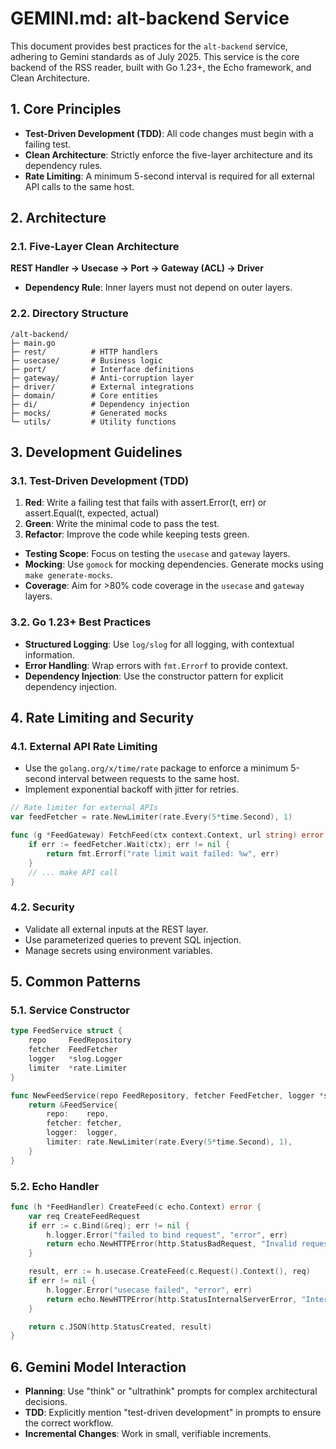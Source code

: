 # GEMINI.md: alt-backend Service

This document provides best practices for the `alt-backend` service, adhering to Gemini standards as of July 2025. This service is the core backend of the RSS reader, built with Go 1.23+, the Echo framework, and Clean Architecture.

## 1. Core Principles

*   **Test-Driven Development (TDD)**: All code changes must begin with a failing test.
*   **Clean Architecture**: Strictly enforce the five-layer architecture and its dependency rules.
*   **Rate Limiting**: A minimum 5-second interval is required for all external API calls to the same host.

## 2. Architecture

### 2.1. Five-Layer Clean Architecture

**REST Handler → Usecase → Port → Gateway (ACL) → Driver**

*   **Dependency Rule**: Inner layers must not depend on outer layers.

### 2.2. Directory Structure

```
/alt-backend/
├─ main.go
├─ rest/          # HTTP handlers
├─ usecase/       # Business logic
├─ port/          # Interface definitions
├─ gateway/       # Anti-corruption layer
├─ driver/        # External integrations
├─ domain/        # Core entities
├─ di/            # Dependency injection
├─ mocks/         # Generated mocks
└─ utils/         # Utility functions
```

## 3. Development Guidelines

### 3.1. Test-Driven Development (TDD)

1.  **Red**: Write a failing test that fails with assert.Error(t, err) or assert.Equal(t, expected, actual)
2.  **Green**: Write the minimal code to pass the test.
3.  **Refactor**: Improve the code while keeping tests green.

*   **Testing Scope**: Focus on testing the `usecase` and `gateway` layers.
*   **Mocking**: Use `gomock` for mocking dependencies. Generate mocks using `make generate-mocks`.
*   **Coverage**: Aim for >80% code coverage in the `usecase` and `gateway` layers.

### 3.2. Go 1.23+ Best Practices

*   **Structured Logging**: Use `log/slog` for all logging, with contextual information.
*   **Error Handling**: Wrap errors with `fmt.Errorf` to provide context.
*   **Dependency Injection**: Use the constructor pattern for explicit dependency injection.

## 4. Rate Limiting and Security

### 4.1. External API Rate Limiting

*   Use the `golang.org/x/time/rate` package to enforce a minimum 5-second interval between requests to the same host.
*   Implement exponential backoff with jitter for retries.

```go
// Rate limiter for external APIs
var feedFetcher = rate.NewLimiter(rate.Every(5*time.Second), 1)

func (g *FeedGateway) FetchFeed(ctx context.Context, url string) error {
    if err := feedFetcher.Wait(ctx); err != nil {
        return fmt.Errorf("rate limit wait failed: %w", err)
    }
    // ... make API call
}
```

### 4.2. Security

*   Validate all external inputs at the REST layer.
*   Use parameterized queries to prevent SQL injection.
*   Manage secrets using environment variables.

## 5. Common Patterns

### 5.1. Service Constructor

```go
type FeedService struct {
    repo     FeedRepository
    fetcher  FeedFetcher
    logger   *slog.Logger
    limiter  *rate.Limiter
}

func NewFeedService(repo FeedRepository, fetcher FeedFetcher, logger *slog.Logger) *FeedService {
    return &FeedService{
        repo:    repo,
        fetcher: fetcher,
        logger:  logger,
        limiter: rate.NewLimiter(rate.Every(5*time.Second), 1),
    }
}
```

### 5.2. Echo Handler

```go
func (h *FeedHandler) CreateFeed(c echo.Context) error {
    var req CreateFeedRequest
    if err := c.Bind(&req); err != nil {
        h.logger.Error("failed to bind request", "error", err)
        return echo.NewHTTPError(http.StatusBadRequest, "Invalid request format")
    }

    result, err := h.usecase.CreateFeed(c.Request().Context(), req)
    if err != nil {
        h.logger.Error("usecase failed", "error", err)
        return echo.NewHTTPError(http.StatusInternalServerError, "Internal server error")
    }

    return c.JSON(http.StatusCreated, result)
}
```

## 6. Gemini Model Interaction

*   **Planning**: Use "think" or "ultrathink" prompts for complex architectural decisions.
*   **TDD**: Explicitly mention "test-driven development" in prompts to ensure the correct workflow.
*   **Incremental Changes**: Work in small, verifiable increments.